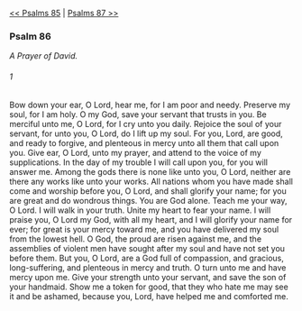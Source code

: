 [<< Psalms 85](Psalms%2085)  |  [Psalms 87 >>](Psalms%2087)

### Psalm 86

*A Prayer of David.*

###### 1
Bow down your ear, O Lord, hear me, for I am poor and needy. Preserve my soul, for I am holy. O my God, save your servant that trusts in you. Be merciful unto me, O Lord, for I cry unto you daily. Rejoice the soul of your servant, for unto you, O Lord, do I lift up my soul. For you, Lord, are good, and ready to forgive, and plenteous in mercy unto all them that call upon you. Give ear, O Lord, unto my prayer, and attend to the voice of my supplications. In the day of my trouble I will call upon you, for you will answer me. Among the gods there is none like unto you, O Lord, neither are there any works like unto your works. All nations whom you have made shall come and worship before you, O Lord, and shall glorify your name; for you are great and do wondrous things. You are God alone. Teach me your way, O Lord. I will walk in your truth. Unite my heart to fear your name. I will praise you, O Lord my God, with all my heart, and I will glorify your name for ever; for great is your mercy toward me, and you have delivered my soul from the lowest hell. O God, the proud are risen against me, and the assemblies of violent men have sought after my soul and have not set you before them. But you, O Lord, are a God full of compassion, and gracious, long-suffering, and plenteous in mercy and truth. O turn unto me and have mercy upon me. Give your strength unto your servant, and save the son of your handmaid. Show me a token for good, that they who hate me may see it and be ashamed, because you, Lord, have helped me and comforted me.